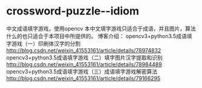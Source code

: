 # crossword-puzzle--idiom
中文成语填字游戏，使用opencv
本中文填字游戏只适合于成语，并且图片，算法什么的也只适合于本项目中所提供的。
   博客介绍：
   opencv3+python3.5成语填字游戏（一）印刷体汉字的分割
   http://blog.csdn.net/weixin_41553161/article/details/78974832
   opencv3+python3.5成语填字游戏（二）填字图片汉字提取和识别
   http://blog.csdn.net/weixin_41553161/article/details/78984489
   opencv3+python3.5成语填字游戏（三）成语填字游戏解密算法
   http://blog.csdn.net/weixin_41553161/article/details/79166295
